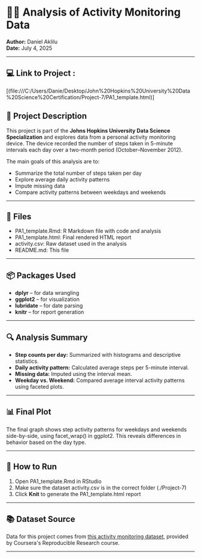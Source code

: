 # 🏃‍♂️ Analysis of Activity Monitoring Data

**Author:** Daniel Aklilu  
**Date:** July 4, 2025

---
## 💻 Link to Project : 
[(file:///C:/Users/Danie/Desktop/John%20Hopkins%20University%20Data%20Science%20Certification/Project-7/PA1_template.html)]




## 📘 Project Description

This project is part of the **Johns Hopkins University Data Science Specialization** and explores data from a personal activity monitoring device.
The device recorded the number of steps taken in 5-minute intervals each day over a two-month period (October–November 2012).

The main goals of this analysis are to:

- Summarize the total number of steps taken per day
- Explore average daily activity patterns
- Impute missing data
- Compare activity patterns between weekdays and weekends

---

## 📁 Files

- PA1_template.Rmd: R Markdown file with code and analysis
- PA1_template.html: Final rendered HTML report
- activity.csv: Raw dataset used in the analysis
- README.md: This file

---

## 📦 Packages Used

- **dplyr** – for data wrangling
- **ggplot2** – for visualization
- **lubridate** – for date parsing
- **knitr** – for report generation

---

## 🔍 Analysis Summary

- **Step counts per day:** Summarized with histograms and descriptive statistics.
- **Daily activity pattern:** Calculated average steps per 5-minute interval.
- **Missing data:** Imputed using the interval mean.
- **Weekday vs. Weekend:** Compared average interval activity patterns using faceted plots.

---

## 📊 Final Plot

The final graph shows step activity patterns for weekdays and weekends side-by-side, using facet_wrap() in ggplot2.
This reveals differences in behavior based on the day type.

---

## 🚀 How to Run

1. Open PA1_template.Rmd in RStudio
2. Make sure the dataset activity.csv is in the correct folder (./Project-7)
3. Click **Knit** to generate the PA1_template.html report

---

## 📚 Dataset Source

Data for this project comes from [this activity monitoring dataset](https://d396qusza40orc.cloudfront.net/repdata%2Fdata%2Factivity.zip),
provided by Coursera's Reproducible Research course.

---
